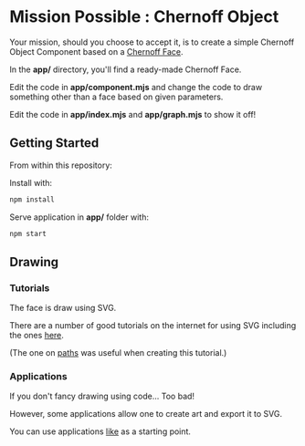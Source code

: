 # Mission Possible : Chernoff Object

Your mission, should you choose to accept it, is to create a simple Chernoff Object Component
based on a [Chernoff Face](https://en.wikipedia.org/wiki/Chernoff_face).

In the **app/** directory, you'll find a ready-made Chernoff Face.

Edit the code in **app/component.mjs** and change the code to draw something other than a face based on given parameters.

Edit the code in **app/index.mjs** and **app/graph.mjs** to show it off!

## Getting Started

From within this repository:

Install with: 

```bash
npm install
```

Serve application in **app/** folder with:

```bash
npm start
```

## Drawing

### Tutorials
The face is draw using SVG.

There are a number of good tutorials on the internet for using SVG including the ones [here](https://developer.mozilla.org/en-US/docs/Web/SVG/Tutorial).

(The one on [paths](https://developer.mozilla.org/en-US/docs/Web/SVG/Tutorial/Paths) was useful when creating this tutorial.)

### Applications
If you don't fancy drawing using code... Too bad!

However, some applications allow one to create art and export it to SVG.

You can use applications [like](https://inkscape.org/) as a starting point.
